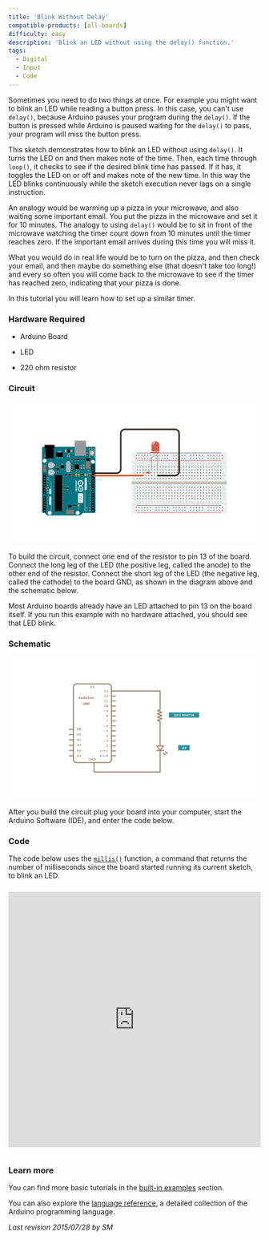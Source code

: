 ```yaml
---
title: 'Blink Without Delay'
compatible-products: [all-boards]
difficulty: easy
description: 'Blink an LED without using the delay() function.'
tags: 
  - Digital
  - Input
  - Code
---
```


Sometimes you need to do two things at once.  For example you might want to blink an LED  while reading a button press.  In this case, you can't use `delay()`, because Arduino pauses your program during the `delay()`. If the button is pressed while Arduino is paused waiting for the `delay()` to pass, your program will miss the button press.

This sketch demonstrates how to blink an LED without using `delay()`. It turns the LED on and then makes note of the time.  Then, each time through `loop()`, it checks to see if the desired blink time has passed. If it has, it toggles the LED on or off and makes note of the new time. In this way the LED blinks continuously while the sketch execution never lags on a single instruction.

An analogy would be warming up a pizza in your microwave, and also waiting some important email. You put the pizza in the microwave and set it for 10 minutes.  The analogy to using `delay()` would be to sit in front of the microwave watching the timer count down from 10 minutes until the timer reaches zero. If the important email arrives during this time you will miss it.

What you would do in real life would be to turn on the pizza, and then check your email, and then maybe do something else (that doesn't take too long!) and every so often you will come back to the microwave to see if the timer has reached zero, indicating that your pizza is done.

In this tutorial you will learn how to set up a similar timer.

### Hardware Required

- Arduino Board

- LED

- 220 ohm resistor

### Circuit

![](assets/circuit.png)

To build the circuit, connect one end of the resistor to pin 13 of the board.  Connect the long leg of the LED (the positive leg, called the anode) to the other end of the resistor. Connect the short leg of the LED (the negative leg, called the cathode) to the board GND, as shown in the diagram above and the schematic below.

Most Arduino boards already have an LED attached to pin 13 on the board itself.  If you run this example with no hardware attached, you should see that LED blink.

### Schematic


![](assets/schematic.png)



After you build the circuit plug your board into your computer, start the Arduino Software (IDE), and enter the code below.

### Code

The code below uses the [`millis()`](https://www.arduino.cc/en/Reference/Millis) function, a command that returns the number of milliseconds since the board started running its current sketch, to blink an LED.

<iframe src='https://create.arduino.cc/example/builtin/02.Digital%5CBlinkWithoutDelay/BlinkWithoutDelay/preview?embed&snippet' style='height:510px;width:100%;margin:10px 0' frameborder='0'></iframe>

### Learn more

You can find more basic tutorials in the [built-in examples](/built-in-examples) section.

You can also explore the [language reference](https://www.arduino.cc/reference/en/), a detailed collection of the Arduino programming language.

*Last revision 2015/07/28 by SM*
